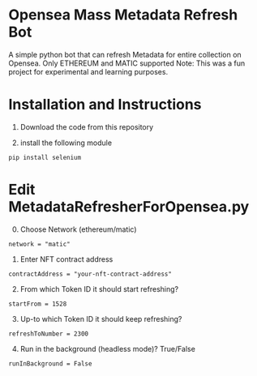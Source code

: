 # Opensea Mass Metadata Refresh Bot

A simple python bot that can refresh Metadata for entire collection on Opensea.
Only ETHEREUM and MATIC supported
Note: This was a fun project for experimental and learning purposes. 
</br>

# Installation and Instructions
1. Download the code from this repository

2. install the following module
```
pip install selenium
```

# Edit MetadataRefresherForOpensea.py
0. Choose Network (ethereum/matic)
```
network = "matic"
```

1. Enter NFT contract address
```
contractAddress = "your-nft-contract-address"
```

2. From which Token ID it should start refreshing?
```
startFrom = 1528
```

3. Up-to which Token ID it should keep refreshing?
```
refreshToNumber = 2300
```


4. Run in the background (headless mode)? True/False
```
runInBackground = False
```
